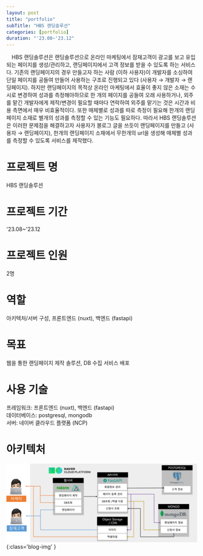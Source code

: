 ```yaml
---
layout: post
title: "portfolio"
subTitle: "HBS 랜딩솔루션"
categories: [portfolio]
duration: "'23.08~'23.12"
---
```


&ensp;&ensp;HBS 랜딩솔루션은 랜딩솔루션으로 온라인 마케팅에서 잠재고객이 광고를 보고 유입되는 페이지를 생성/관리하고, 랜딩페이지에서 고객 정보를 받을 수 있도록 하는 서비스다. 기존의 랜딩페이지의 경우 만들고자 하는 사람 (이하 사용자)이 개발자를 소싱하여 단일 페이지를 공들여 만들어 사용하는 구조로 진행되고 있다 (사용자 → 개발자 → 랜딩페이지). 하지만 랜딩페이지의 목적상 온라인 마케팅에서 효율이 좋지 않은 소재는 수시로 변경하여 성과를 측정해야하므로 한 개의 페이지를 공들여 오래 사용하거나, 외주를 맡긴 개발자에게 제작/변경이 필요할 때마다 연락하여 외주를 맡기는 것은 시간과 비용 측면에서 매우 비효율적이다. 또한 매체별로 성과를 따로 측정이 필요해 한개의 랜딩 페이지 소재로 별개의 성과를 측정할 수 있는 기능도 필요하다. 따라서 HBS 랜딩솔루션은 이러한 문제점을 해결하고자 사용자가 블로그 글을 쓰듯이 랜딩페이지를 만들고 (사용자 → 랜딩페이지), 한개의 랜딩페이지 소재에서 무한개의 url을 생성해 매체별 성과를 측정할 수 있도록 서비스를 제작했다.

# 프로젝트 명

HBS 랜딩솔루션

# 프로젝트 기간

'23.08~'23.12

# 프로젝트 인원

2명

# 역할

아키텍처/서버 구성, 프론트엔드 (nuxt), 백엔드 (fastapi)

# 목표

웹을 통한 랜딩페이지 제작 솔루션, DB 수집 서비스 배포

# 사용 기술

프레임워크: 프론트엔드 (nuxt), 백엔드 (fastapi)  
데이터베이스: postgresql, mongodb  
서버: 네이버 클라우드 플랫폼 (NCP)

# 아키텍처

![architecture](/assets/img/post/2024-01-16-hbs-랜딩솔루션-architecture.png){:class='blog-img' }
